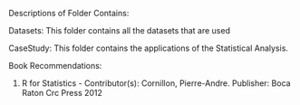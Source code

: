 
Descriptions of Folder Contains:

Datasets: This folder contains all the datasets that are used

CaseStudy: This folder contains the applications of the Statistical Analysis.


Book Recommendations:
1) R for Statistics - Contributor(s): Cornillon, Pierre-Andre.  Publisher: Boca Raton Crc Press 2012
